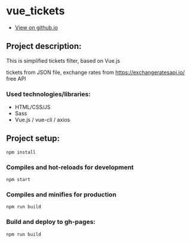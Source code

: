 # vue_tickets

 - [View on github.io](https://corobox.github.io/vue-tickets/)


## Project description:
This is simplified tickets filter, based on Vue.js

tickets from JSON file,
exchange rates from https://exchangeratesapi.io/ free API

### Used technologies/libraries:
 - HTML/CSS/JS
 - Sass
 - Vue.js / vue-cli / axios


## Project setup:
```
npm install
```

### Compiles and hot-reloads for development
```
npm start
```

### Compiles and minifies for production
```
npm run build
```
### Build and deploy to gh-pages:
```
npm run build
```
